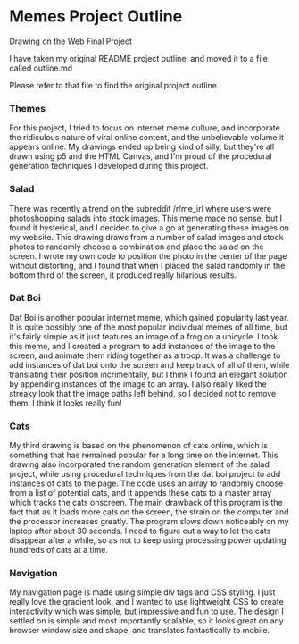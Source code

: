 # Memes Project Outline
Drawing on the Web Final Project

I have taken my original README project outline, and moved it to a file called outline.md

Please refer to that file to find the original project outline.

### Themes
For this project, I tried to focus on internet meme culture, and incorporate the ridiculous nature of viral online content, and the unbelievable volume it appears online. My drawings ended up being kind of silly, but they're all drawn using p5 and the HTML Canvas, and I'm proud of the procedural generation techniques I developed during this project.

### Salad
There was recently a trend on the subreddit /r/me_irl where users were photoshopping salads into stock images. This meme made no sense, but I found it hysterical, and I decided to give a go at generating these images on my website.
This drawing draws from a number of salad images and stock photos to randomly choose a combination and place the salad on the screen. I wrote my own code to position the photo in the center of the page without distorting, and I found that when I placed the salad randomly in the bottom third of the screen, it produced really hilarious results.

### Dat Boi
Dat Boi is another popular internet meme, which gained popularity last year. It is quite possibly one of the most popular individual memes of all time, but it's fairly simple as it just features an image of a frog on a unicycle. I took this meme, and I created a program to add instances of the image to the screen, and animate them riding together as a troop.
It was a challenge to add instances of dat boi onto the screen and keep track of all of them, while translating their position incrimentally, but I think I found an elegant solution by appending instances of the image to an array.
I also really liked the streaky look that the image paths left behind, so I decided not to remove them. I think it looks really fun!

### Cats
My third drawing is based on the phenomenon of cats online, which is something that has remained popular for a long time on the internet. This drawing also incorporated the random generation element of the salad project, while using procedural techniques from the dat boi project to add instances of cats to the page.
The code uses an array to randomly choose from a list of potential cats, and it appends these cats to a master array which tracks the cats onscreen.
The main drawback of this program is the fact that as it loads more cats on the screen, the strain on the computer and the processor increases greatly. The program slows down noticeably on my laptop after about 30 seconds. I need to figure out a way to let the cats disappear after a while, so as not to keep using processing power updating hundreds of cats at a time.

### Navigation
My navigation page is made using simple div tags and CSS styling. I just really love the gradient look, and I wanted to use lightweight CSS to create interactivity which was simple, but impressive and fun to use. The design I settled on is simple and most importantly scalable, so it looks great on any browser window size and shape, and translates fantastically to mobile.
